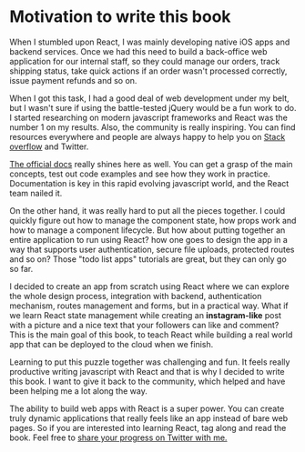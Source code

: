 # Motivation to write this book

When I stumbled upon React, I was mainly developing native iOS apps and backend services. Once we had this need to build a back-office web application for our internal staff, so they could manage our orders, track shipping status, take quick actions if an order wasn't processed correctly, issue payment refunds and so on.

When I got this task, I had a good deal of web development under my belt, but I wasn't sure if using the battle-tested jQuery would be a fun work to do. I started researching on modern javascript frameworks and React was the number 1 on my results. Also, the community is really inspiring. You can find resources everywhere and people are always happy to help you on [Stack overflow](https://stackoverflow.com/questions/tagged/reactjs) and Twitter.

[The official docs](https://reactjs.org/docs/getting-started.html) really shines here as well. You can get a grasp of the main concepts, test out code examples and see how they work in practice. Documentation is key in this rapid evolving javascript world, and the React team nailed it.

On the other hand, it was really hard to put all the pieces together. I could quickly figure out how to manage the component state, how props work and how to manage a component lifecycle. But how about putting together an entire application to run using React? how one goes to design the app in a way that supports user authentication, secure file uploads, protected routes and so on? Those "todo list apps" tutorials are great, but they can only go so far.

I decided to create an app from scratch using React where we can explore the whole design process, integration with backend, authentication mechanism, routes management and forms, but in a practical way. What if we learn React state management while creating an **instagram-like** post with a picture and a nice text that your followers can like and comment? This is the main goal of this book, to teach React while building a real world app that can be deployed to the cloud when we finish.

Learning to put this puzzle together was challenging and fun. It feels really productive writing javascript with React and that is why I decided to write this book. I want to give it back to the community, which helped and have been helping me a lot along the way.

The ability to build web apps with React is a super power. You can create truly dynamic applications that really feels like an app instead of bare web pages. So if you are interested into learning React, tag along and read the book. Feel free to [share your progress on Twitter with me.](https://twitter.com/intent/tweet?text=I%20am%20learning%20React%20while%20building%20an%20Instagram%20clone%20from%20scratch.%0ACheck%20this%20out%2C%20it%27s%20100%25%20free%20and%20open%20source%20book%20from%20%40bpaulino0.%0Ahttps%3A%2F%2Freactgram.dev)
